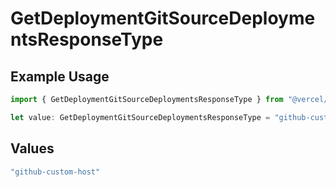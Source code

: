 # GetDeploymentGitSourceDeploymentsResponseType

## Example Usage

```typescript
import { GetDeploymentGitSourceDeploymentsResponseType } from "@vercel/sdk/models/getdeploymentop.js";

let value: GetDeploymentGitSourceDeploymentsResponseType = "github-custom-host";
```

## Values

```typescript
"github-custom-host"
```